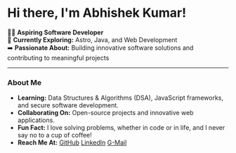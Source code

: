 # Hi there, I'm Abhishek Kumar! 

👨‍💻 **Aspiring Software Developer**  
🚀 **Currently Exploring:** Astro, Java, and Web Development  
➡️ **Passionate About:** Building innovative software solutions and contributing to meaningful projects  

---

###  About Me  
-  **Learning:** Data Structures & Algorithms (DSA), JavaScript frameworks, and secure software development.  
-  **Collaborating On:** Open-source projects and innovative web applications.  
-  **Fun Fact:** I love solving problems, whether in code or in life, and I never say no to a cup of coffee!  
-  **Reach Me At:**   [GitHub](https://github.com/mr-abhi-shek)   [LinkedIn](https://www.linkedin.com/in/at-the-abhishek) [G-Mail](https://www.gmail.com/in/abhishekkumar74851@gmail.com)
<!---
mr-abhi-shek/mr-abhi-shek is a ✨ special ✨ repository because its `README.md` (this file) appears on your GitHub profile.
You can click the Preview link to take a look at your changes.
--->
